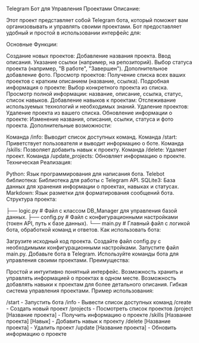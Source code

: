 Telegram Бот для Управления Проектами
Описание:

Этот проект представляет собой Telegram бота, который поможет вам организовывать и управлять своими проектами. Бот предоставляет удобный и простой в использовании интерфейс для:

Основные Функции:

Создание новых проектов:
Добавление названия проекта.
Ввод описания.
Указание ссылки (например, на репозиторий).
Выбор статуса проекта (например, "В работе", "Завершен").
Дополнительное добавление фото.
Просмотр проектов:
Получение списка всех ваших проектов с кратким описанием (название, ссылка).
Подробная информация о проекте:
Выбор конкретного проекта из списка.
Просмотр полной информации: название, описание, ссылка, статус, список навыков.
Добавление навыков к проектам:
Отслеживание используемых технологий и необходимых знаний.
Удаление проектов:
Удаление проекта из вашего списка.
Обновление информации о проекте:
Изменение названия, описания, ссылки, статуса и фото проекта.
Дополнительные возможности:

Команда /info: Выводит список доступных команд.
Команда /start: Приветствует пользователя и выводит информацию о боте.
Команда /skills: Позволяет добавить навык к проекту.
Команда /delete: Удаляет проект.
Команда /update_projects: Обновляет информацию о проекте.
Техническая Реализация:

Python: Язык программирования для написания бота.
Telebot библиотека: Библиотека для работы с Telegram API.
SQLite3: База данных для хранения информации о проектах, навыках и статусах.
Markdown: Язык разметки для форматирования сообщений бота.
Структура проекта:

├── logic.py  # Файл с классом DB_Manager для управления базой данных.
├── config.py  # Файл с конфигурационными настройками (токен API, путь к базе данных).
└── main.py  # Главный файл с логикой бота, обработкой команд и ответов.
Как использовать бота:

Загрузите исходный код проекта.
Создайте файл config.py с необходимыми конфигурационными настройками.
Запустите файл main.py.
Добавьте бота в Telegram.
Используйте команды бота для управления своими проектами.
Преимущества:

Простой и интуитивно понятный интерфейс.
Возможность хранить и управлять информацией о проектах в одном месте.
Возможность добавлять навыки к проектам для более детального описания.
Гибкая система управления проектами.
Пример использования:

/start - Запустить бота
/info - Вывести список доступных команд
/create - Создать новый проект
/projects - Посмотреть список проектов
/project [Название проекта] - Получить информацию о проекте
/skills [Название проекта] [Навык] - Добавить навык к проекту
/delete [Название проекта] - Удалить проект
/update [Название проекта] - Обновить информацию о проекте
